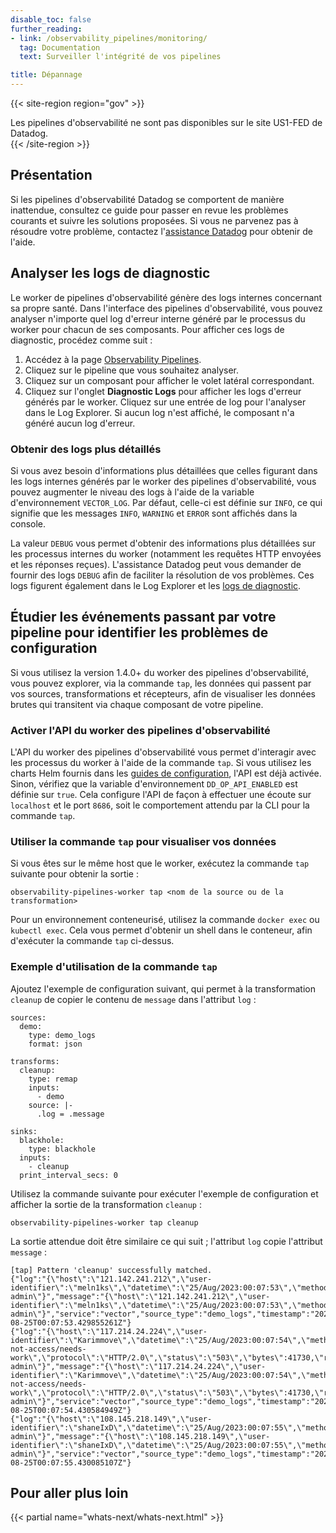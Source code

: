 ```yaml
---
disable_toc: false
further_reading:
- link: /observability_pipelines/monitoring/
  tag: Documentation
  text: Surveiller l'intégrité de vos pipelines

title: Dépannage
---
```


{{< site-region region="gov" >}}
<div class="alert alert-warning">Les pipelines d'observabilité ne sont pas disponibles sur le site US1-FED de Datadog.</div>
{{< /site-region >}}

## Présentation
Si les pipelines d'observabilité Datadog se comportent de manière inattendue, consultez ce guide pour passer en revue les problèmes courants et suivre les solutions proposées. Si vous ne parvenez pas à résoudre votre problème, contactez l'[assistance Datadog][3] pour obtenir de l'aide.

## Analyser les logs de diagnostic

Le worker de pipelines d'observabilité génère des logs internes concernant sa propre santé. Dans l'interface des pipelines d'observabilité, vous pouvez analyser n'importe quel log d'erreur interne généré par le processus du worker pour chacun de ses composants. Pour afficher ces logs de diagnostic, procédez comme suit :

1. Accédez à la page [Observability Pipelines][1].
1. Cliquez sur le pipeline que vous souhaitez analyser.
1. Cliquez sur un composant pour afficher le volet latéral correspondant.
1. Cliquez sur l'onglet **Diagnostic Logs** pour afficher les logs d'erreur générés par le worker. Cliquez sur une entrée de log pour l'analyser dans le Log Explorer. Si aucun log n'est affiché, le composant n'a généré aucun log d'erreur.

### Obtenir des logs plus détaillés

Si vous avez besoin d'informations plus détaillées que celles figurant dans les logs internes générés par le worker des pipelines d'observabilité, vous pouvez augmenter le niveau des logs à l'aide de la variable d'environnement `VECTOR_LOG`. Par défaut, celle-ci est définie sur `INFO`, ce qui signifie que les messages `INFO`, `WARNING` et `ERROR` sont affichés dans la console.

La valeur `DEBUG` vous permet d'obtenir des informations plus détaillées sur les processus internes du worker (notamment les requêtes HTTP envoyées et les réponses reçues). L'assistance Datadog peut vous demander de fournir des logs `DEBUG` afin de faciliter la résolution de vos problèmes. Ces logs figurent également dans le Log Explorer et les [logs de diagnostic](#analyser-les-logs-de-diagnostic).

## Étudier les événements passant par votre pipeline pour identifier les problèmes de configuration

Si vous utilisez la version 1.4.0+ du worker des pipelines d'observabilité, vous pouvez explorer, via la commande `tap`, les données qui passent par vos sources, transformations et récepteurs, afin de visualiser les données brutes qui transitent via chaque composant de votre pipeline.

### Activer l'API du worker des pipelines d'observabilité

 L'API du worker des pipelines d'observabilité vous permet d'interagir avec les processus du worker à l'aide de la commande `tap`. Si vous utilisez les charts Helm fournis dans les [guides de configuration][2], l'API est déjà activée. Sinon, vérifiez que la variable d'environnement `DD_OP_API_ENABLED` est définie sur `true`. Cela configure l'API de façon à effectuer une écoute sur `localhost` et le port `8686`, soit le comportement attendu par la CLI pour la commande `tap`.

### Utiliser la commande `tap` pour visualiser vos données

Si vous êtes sur le même host que le worker, exécutez la commande `tap` suivante pour obtenir la sortie :

```
observability-pipelines-worker tap <nom de la source ou de la transformation>
```

Pour un environnement conteneurisé, utilisez la commande `docker exec` ou `kubectl exec`. Cela vous permet d'obtenir un shell dans le conteneur, afin d'exécuter la commande `tap` ci-dessus.

### Exemple d'utilisation de la commande `tap`

Ajoutez l'exemple de configuration suivant, qui permet à la transformation `cleanup` de copier le contenu de `message` dans l'attribut `log` :

```
sources:
  demo:
    type: demo_logs
    format: json

transforms:
  cleanup:
    type: remap
    inputs:
      - demo
    source: |-
      .log = .message

sinks:
  blackhole:
    type: blackhole
  inputs:
    - cleanup
  print_interval_secs: 0
```

Utilisez la commande suivante pour exécuter l'exemple de configuration et afficher la sortie de la transformation `cleanup` :

```
observability-pipelines-worker tap cleanup
```

La sortie attendue doit être similaire ce qui suit ; l'attribut `log` copie l'attribut `message` :

```
[tap] Pattern 'cleanup' successfully matched.
{"log":"{\"host\":\"121.142.241.212\",\"user-identifier\":\"meln1ks\",\"datetime\":\"25/Aug/2023:00:07:53\",\"method\":\"OPTION\",\"request\":\"/observability/metrics/production\",\"protocol\":\"HTTP/1.0\",\"status\":\"550\",\"bytes\":3185,\"referer\":\"https://make.us/wp-admin\"}","message":"{\"host\":\"121.142.241.212\",\"user-identifier\":\"meln1ks\",\"datetime\":\"25/Aug/2023:00:07:53\",\"method\":\"OPTION\",\"request\":\"/observability/metrics/production\",\"protocol\":\"HTTP/1.0\",\"status\":\"550\",\"bytes\":3185,\"referer\":\"https://make.us/wp-admin\"}","service":"vector","source_type":"demo_logs","timestamp":"2023-08-25T00:07:53.429855261Z"}
{"log":"{\"host\":\"117.214.24.224\",\"user-identifier\":\"Karimmove\",\"datetime\":\"25/Aug/2023:00:07:54\",\"method\":\"HEAD\",\"request\":\"/do-not-access/needs-work\",\"protocol\":\"HTTP/2.0\",\"status\":\"503\",\"bytes\":41730,\"referer\":\"https://some.org/wp-admin\"}","message":"{\"host\":\"117.214.24.224\",\"user-identifier\":\"Karimmove\",\"datetime\":\"25/Aug/2023:00:07:54\",\"method\":\"HEAD\",\"request\":\"/do-not-access/needs-work\",\"protocol\":\"HTTP/2.0\",\"status\":\"503\",\"bytes\":41730,\"referer\":\"https://some.org/wp-admin\"}","service":"vector","source_type":"demo_logs","timestamp":"2023-08-25T00:07:54.430584949Z"}
{"log":"{\"host\":\"108.145.218.149\",\"user-identifier\":\"shaneIxD\",\"datetime\":\"25/Aug/2023:00:07:55\",\"method\":\"DELETE\",\"request\":\"/this/endpoint/prints/money\",\"protocol\":\"HTTP/2.0\",\"status\":\"403\",\"bytes\":18340,\"referer\":\"https://up.de/wp-admin\"}","message":"{\"host\":\"108.145.218.149\",\"user-identifier\":\"shaneIxD\",\"datetime\":\"25/Aug/2023:00:07:55\",\"method\":\"DELETE\",\"request\":\"/this/endpoint/prints/money\",\"protocol\":\"HTTP/2.0\",\"status\":\"403\",\"bytes\":18340,\"referer\":\"https://up.de/wp-admin\"}","service":"vector","source_type":"demo_logs","timestamp":"2023-08-25T00:07:55.430085107Z"}
```

## Pour aller plus loin

{{< partial name="whats-next/whats-next.html" >}}

[1]: https://app.datadoghq.com/observability-pipelines/
[2]: /fr/observability_pipelines/setup/
[3]: /fr/help
